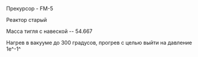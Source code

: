 
Прекурсор - FM-5

Реактор старый

Масса тигля с навеской -- 54.667

Нагрев в вакууме до 300 градусов, прогрев с целью выйти на давление 1e^-1^
